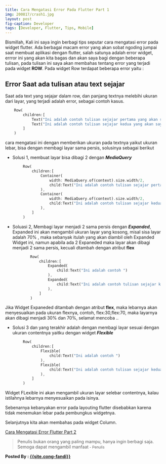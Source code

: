 ```yaml
---
title: Cara Mengatasi Error Pada Flutter Part 1
img: 200817/crash1.jpg
layout: post
fig-caption: Developer
tags: [Developer, Flutter, Tips, Mobile]
---
```


Bismillah, Kali ini saya ingin berbagi tips seputar cara mengatasi error pada widget flutter. Ada berbagai macam error yang akan sobat ngoding jumpai saat membuat aplikasi dengan flutter, salah satunya adalah error widget, errror ini yang akan kita bagas dan akan saya bagi dengan beberapa tulisan, pada tulisan ini saya akan membahas tentang error yang terjadi pada widget **ROW**. Pada widget Row terdapat beberapa error yaitu : 

## Error Saat ada tulisan atau text sejajar ##
Saat ada text yang sejajar dalam row, dan panjang textnya melebihi ukuran dari layar, yang terjadi adalah error, sebagai contoh kasus.

```dart
    Row(
        children:[
            Text("Ini adalah contoh tulisan sejajar pertama yang akan saya tampilkan dilayar telepon"),
            Text("Ini adalah contoh tulisan sejajar kedua yang akan saya tampilkan dilayar telepon"),
        ]
    )
```

cara mengatasi ini dengan memberikan ukuran pada textnya yaikut ukuran lebar, bisa dengan membagi layar sama persis, solusinya sebagai berikut

- Solusi 1, membuat layar bisa dibagi 2 dengan ***MediaQuery***
```dart
        Row(
            children:[
                Container(
                    width: MediaQuery.of(context).size.width/2,
                    child:Text("Ini adalah contoh tulisan sejajar pertama yang akan saya tampilkan dilayar telepon")
                ),
                Container(
                    width: MediaQuery.of(context).size.width/2,
                    child:Text("Ini adalah contoh tulisan sejajar kedua yang akan saya tampilkan dilayar telepon")
                ),
            ]
        )
```

- Soluasi 2, Membagi layar menjadi 2  sama persis dengan ***Expanded***,
Expanded ini akan mengambil ukuran layar yang kosong,  misal sisa layar adalah 70% , maka sebanyak itulah yang akan diambil oleh Expanded Widget ini, namun apabila ada 2 Expaneded maka layar akan dibagi menjadi 2 sama persis, kecuali dtambah dengan atribut **flex**

    ```dart
            Row(
                children:[
                    Expanded(
                        child:Text("Ini adalah contoh ")
                    ),
                    Expanded(
                        child:Text("Ini adalah contoh tulisan sejajar kedua yang akan saya tampilkan dilayar telepon")
                    ),
                ]
            )
    ```

Jika Widget Expaneded ditambah dengan atribut **flex**, maka lebarnya akan menyesuaikan pada ukuran flexnya, contoh, flex:30,flex:70, maka layarnya akan dibagi menjadi 30% dan 70%, selamat mencoba ..

- Solusi 3 dan yang terakhir adalah dengan membagi layar sesuai dengan ukuran contentnya yaitku dengan widget ***Flexible***
```dart
        Row(
            children:[
                Flexible(
                    child:Text("Ini adalah contoh ")
                ),
                Flexible(
                    child:Text("Ini adalah contoh tulisan sejajar kedua yang akan saya tampilkan dilayar telepon")
                ),
            ]
        )
```
Widget FLexible ini akan mengambil ukuran layar selebar contentnya, kalau istilahnya lebarnya menyesuaikan pada isinya.

Sebenarnya kebanyakan error pada layouting flutter disebabkan karena tidak menemukan lebar pada pembungkus widgetnya.

Selanjutnya kita akan membahas pada widget Column.

[Cara Mengatasi Error Flutter Part 2]({{site.url}}/2020/08/17/cara-mengatasi-error-flutter-part-2/)

>Penulis bukan orang yang paling mampu, hanya ingin berbagi saja. Semoga dapat mengambil manfaat<small> - Penulis</small>

<b>Posted By : <a href="{{site.cong-url}}">{{site.cong-fandi}}</a></b>